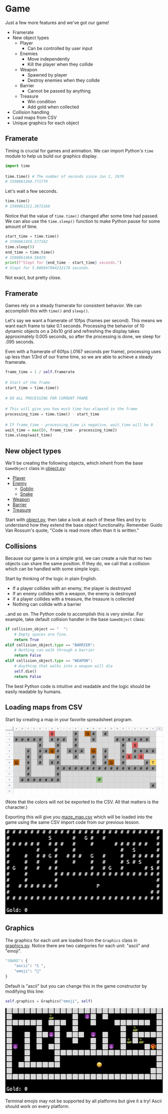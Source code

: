 # Game

Just a few more features and we've got our game!

* Framerate
* New object types
  * Player
    * Can be controlled by user input
  * Enemies
    * Move independently
    * Kill the player when they collide
  * Weapon
    * Spawned by player
    * Destroy enemies when they collide
  * Barrier
    * Cannot be passed by anything
  * Treasure
    * Win condition
    * Add gold when collected
* Collision handling
* Load maps from CSV
* Unique graphics for each object


## Framerate

Timing is crucial for games and animation. We can import Python's `time` module to help us build our graphics display.

```python
import time

time.time() # The number of seconds since Jan 1, 1970
# 1590861260.771779
```

Let's wait a few seconds.

```python
time.time()
# 1590861311.3672168
```

Notice that the value of `time.time()` changed after some time had passed. We can also use the `time.sleep()` function to make Python pause for some amount of time.

```python
start_time = time.time()
# 1590861459.577342
time.sleep(5)
end_time = time.time()
# 1590861464.58429
print(f"Slept for {end_time - start_time} seconds.")
# Slept for 5.006947994232178 seconds.
```
Not exact, but pretty close.

## Framerate

Games rely on a steady framerate for consistent behavior. We can accomplish this with `time()` and `sleep()`.

Let's say we want a framerate of 10fps (frames per second). This means we want each frame to take 0.1 seconds. Processing the behavior of 10 dynamic objects on a 24x10 grid and refreshing the display takes approximately 0.005 seconds, so after the processing is done, we sleep for .095 seconds.

Even with a framerate of 60fps (.0167 seconds per frame), processing uses up less than 1/3rd of our frame time, so we are able to achieve a steady framerate.

```python
frame_time = 1 / self.framerate

# Start of the frame
start_time = time.time()

# DO ALL PROCESSING FOR CURRENT FRAME

# This will give you how much time has elapsed in the frame
processing_time = time.time() - start_time

# If frame_time - processing_time is negative, wait_time will be 0
wait_time = max([0, frame_time - processing_time])
time.sleep(wait_time)
```

## New object types

We'll be creating the following objects, which inherit from the base `GameObject` class in [object.py](./object.py):

* [Player](./player.py)
* [Enemy](./enemy.py)
  * [Goblin](./goblin.py)
  * [Snake](./snake.py)
* [Weapon](./weapon.py)
* [Barrier](./barrier.py)
* [Treasure](./treasure.py)

Start with [object.py](./object.py), then take a look at each of these files and try to understand how they extend the base object functionality. Remember Guido Van Rossum's quote, "Code is read more often than it is written."


## Collisions

Because our game is on a simple grid, we can create a rule that no two objects can share the same position. If they do, we call that a collision which can be handled with some simple logic.

Start by thinking of the logic in plain English.

* If a player collides with an enemy, the player is destroyed
* If an enemy collides with a weapon, the enemy is destroyed
* If a player collides with a treasure, the treasure is collected
* Nothing can collide with a barrier

..and so on. The Python code to accomplish this is very similar. For example, take default collision handler in the base `GameObject` class:

```python
if collision_object == "  ":
    # Empty spaces are fine.
    return True
elif collision_object.type == "BARRIER":
    # Nothing can walk through a barrier
    return False
elif collision_object.type == "WEAPON":
    # Anything that walks into a weapon will die
    self.die()
    return False
```

The best Python code is intuitive and readable and the logic should be easily readable by humans.

## Loading maps from CSV

Start by creating a map in your favorite spreadsheet program.

![Python Game CSV](./img/maze_map_csv.jpg)

(Note that the colors will not be exported to the CSV. All that matters is the character.)

Exporting this will give you [maze_map.csv](./data/maze_map.csv) which will be loaded into the game using the same CSV import code from our previous lesson.

![Python Game ASCII](./img/maze_game_display.jpg)

## Graphics

The graphics for each unit are loaded from the `Graphics` class in [graphics.py](./graphics.py). Notice there are two categories for each unit: "ascii" and "emoji".

```python
"SNAKE": {
    "ascii": "S ",
    "emoji": "🐍"
}
```
Default is "ascii" but you can change this in the game constructor by modifying this line:

```python
self.graphics = Graphics("emoji", self)
```

![Python Game Emoji](./img/maze_game_emoji.jpg)


Terminal emojis may not be supported by all platforms but give it a try! Ascii should work on every platform.


